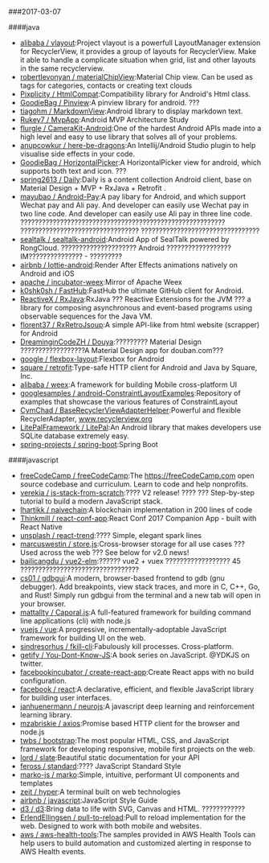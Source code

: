 ###2017-03-07 

####java
* [alibaba / vlayout](https://github.com/alibaba/vlayout):Project vlayout is a powerfull LayoutManager extension for RecyclerView, it provides a group of layouts for RecyclerView. Make it able to handle a complicate situation when grid, list and other layouts in the same recyclerview.
* [robertlevonyan / materialChipView](https://github.com/robertlevonyan/materialChipView):Material Chip view. Can be used as tags for categories, contacts or creating text clouds
* [Pixplicity / HtmlCompat](https://github.com/Pixplicity/HtmlCompat):Compatibility library for Android's Html class.
* [GoodieBag / Pinview](https://github.com/GoodieBag/Pinview):A pinview library for android. ???
* [tiagohm / MarkdownView](https://github.com/tiagohm/MarkdownView):Android library to display markdown text.
* [Rukey7 / MvpApp](https://github.com/Rukey7/MvpApp):Android MVP Architecture Study
* [flurgle / CameraKit-Android](https://github.com/flurgle/CameraKit-Android):One of the hardest Android APIs made into a high level and easy to use library that solves all of your problems.
* [anupcowkur / here-be-dragons](https://github.com/anupcowkur/here-be-dragons):An Intellij/Android Studio plugin to help visualise side effects in your code.
* [GoodieBag / HorizontalPicker](https://github.com/GoodieBag/HorizontalPicker):A HorizontalPicker view for android, which supports both text and icon. ???
* [spring2613 / Daily](https://github.com/spring2613/Daily):Daily is a content collection Android client, base on Material Design + MVP + RxJava + Retrofit .
* [mayubao / Android-Pay](https://github.com/mayubao/Android-Pay):A pay libary for Android, and which support Wechat pay and Ali pay. And developer can easily use Wechat pay in two line code. And developer can easily use Ali pay in three line code. ????????????????????????????????????????????????????????? ????????????????????????????????? ?????????????????????????????????
* [sealtalk / sealtalk-android](https://github.com/sealtalk/sealtalk-android):Android App of SealTalk powered by RongCloud. ????????????????????? Android ??????????????????IM??????????????? - ?????????
* [airbnb / lottie-android](https://github.com/airbnb/lottie-android):Render After Effects animations natively on Android and iOS
* [apache / incubator-weex](https://github.com/apache/incubator-weex):Mirror of Apache Weex
* [k0shk0sh / FastHub](https://github.com/k0shk0sh/FastHub):FastHub the ultimate GitHub client for Android.
* [ReactiveX / RxJava](https://github.com/ReactiveX/RxJava):RxJava ??? Reactive Extensions for the JVM ??? a library for composing asynchronous and event-based programs using observable sequences for the Java VM.
* [florent37 / RxRetroJsoup](https://github.com/florent37/RxRetroJsoup):A simple API-like from html website (scrapper) for Android
* [DreaminginCodeZH / Douya](https://github.com/DreaminginCodeZH/Douya):????????? Material Design ??????????????????A Material Design app for douban.com???
* [google / flexbox-layout](https://github.com/google/flexbox-layout):Flexbox for Android
* [square / retrofit](https://github.com/square/retrofit):Type-safe HTTP client for Android and Java by Square, Inc.
* [alibaba / weex](https://github.com/alibaba/weex):A framework for building Mobile cross-platform UI
* [googlesamples / android-ConstraintLayoutExamples](https://github.com/googlesamples/android-ConstraintLayoutExamples):Repository of examples that showcase the various features of ConstraintLayout
* [CymChad / BaseRecyclerViewAdapterHelper](https://github.com/CymChad/BaseRecyclerViewAdapterHelper):Powerful and flexible RecyclerAdapter, www.recyclerview.org
* [LitePalFramework / LitePal](https://github.com/LitePalFramework/LitePal):An Android library that makes developers use SQLite database extremely easy.
* [spring-projects / spring-boot](https://github.com/spring-projects/spring-boot):Spring Boot

####javascript
* [freeCodeCamp / freeCodeCamp](https://github.com/freeCodeCamp/freeCodeCamp):The https://freeCodeCamp.com open source codebase and curriculum. Learn to code and help nonprofits.
* [verekia / js-stack-from-scratch](https://github.com/verekia/js-stack-from-scratch):???? V2 release! ???? ??? Step-by-step tutorial to build a modern JavaScript stack.
* [lhartikk / naivechain](https://github.com/lhartikk/naivechain):A blockchain implementation in 200 lines of code
* [Thinkmill / react-conf-app](https://github.com/Thinkmill/react-conf-app):React Conf 2017 Companion App - built with React Native
* [unsplash / react-trend](https://github.com/unsplash/react-trend):???? Simple, elegant spark lines
* [marcuswestin / store.js](https://github.com/marcuswestin/store.js):Cross-browser storage for all use cases ??? Used across the web ??? See below for v2.0 news!
* [bailicangdu / vue2-elm](https://github.com/bailicangdu/vue2-elm):?????? vue2 + vuex ?????????????????? 45 ?????????????????????????????????
* [cs01 / gdbgui](https://github.com/cs01/gdbgui):A modern, browser-based frontend to gdb (gnu debugger). Add breakpoints, view stack traces, and more in C, C++, Go, and Rust! Simply run gdbgui from the terminal and a new tab will open in your browser.
* [mattallty / Caporal.js](https://github.com/mattallty/Caporal.js):A full-featured framework for building command line applications (cli) with node.js
* [vuejs / vue](https://github.com/vuejs/vue):A progressive, incrementally-adoptable JavaScript framework for building UI on the web.
* [sindresorhus / fkill-cli](https://github.com/sindresorhus/fkill-cli):Fabulously kill processes. Cross-platform.
* [getify / You-Dont-Know-JS](https://github.com/getify/You-Dont-Know-JS):A book series on JavaScript. @YDKJS on twitter.
* [facebookincubator / create-react-app](https://github.com/facebookincubator/create-react-app):Create React apps with no build configuration.
* [facebook / react](https://github.com/facebook/react):A declarative, efficient, and flexible JavaScript library for building user interfaces.
* [janhuenermann / neurojs](https://github.com/janhuenermann/neurojs):A javascript deep learning and reinforcement learning library.
* [mzabriskie / axios](https://github.com/mzabriskie/axios):Promise based HTTP client for the browser and node.js
* [twbs / bootstrap](https://github.com/twbs/bootstrap):The most popular HTML, CSS, and JavaScript framework for developing responsive, mobile first projects on the web.
* [lord / slate](https://github.com/lord/slate):Beautiful static documentation for your API
* [feross / standard](https://github.com/feross/standard):???? JavaScript Standard Style
* [marko-js / marko](https://github.com/marko-js/marko):Simple, intuitive, performant UI components and templates
* [zeit / hyper](https://github.com/zeit/hyper):A terminal built on web technologies
* [airbnb / javascript](https://github.com/airbnb/javascript):JavaScript Style Guide
* [d3 / d3](https://github.com/d3/d3):Bring data to life with SVG, Canvas and HTML. ????????????
* [ErlendEllingsen / pull-to-reload](https://github.com/ErlendEllingsen/pull-to-reload):Pull to reload implementation for the web. Designed to work with both mobile and websites.
* [aws / aws-health-tools](https://github.com/aws/aws-health-tools):The samples provided in AWS Health Tools can help users to build automation and customized alerting in response to AWS Health events.
